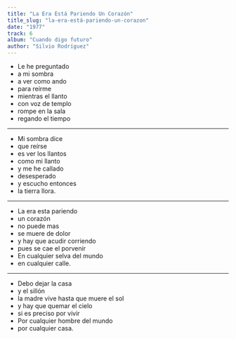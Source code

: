 ```yaml
---
title: "La Era Está Pariendo Un Corazón"
title_slug: "la-era-está-pariendo-un-corazon"
date: "1977"
track: 6
album: "Cuando digo futuro"
author: "Silvio Rodríguez"
---
```


- Le he preguntado
- a mi sombra
- a ver como ando
- para reírme
- mientras el llanto
- con voz de templo
- rompe en la sala
- regando el tiempo

---

- Mi sombra dice
- que reírse
- es ver los llantos
- como mi llanto
- y me he callado
- desesperado
- y escucho entonces
- la tierra llora.

---

- La era esta pariendo
- un corazón
- no puede mas
- se muere de dolor
- y hay que acudir corriendo
- pues se cae el porvenir
- En cualquier selva del mundo
- en cualquier calle.

---

- Debo dejar la casa
- y el sillón
- la madre vive hasta que muere el sol
- y hay que quemar el cielo
- si es preciso por vivir
- Por cualquier hombre del mundo
- por cualquier casa.
